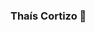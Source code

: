 ### Thaís Cortizo 👋

<!--
**thaiscortizo/thaiscortizo** is a ✨ _special_ ✨ repository because its `README.md` (this file) appears on your GitHub profile.

I'm brasilian and Spanish, I graduated in Statistics. I love learning more about tecnologies and data, and for now, I'm specializing in data science. 

- 🔭 I’m currently working on @contaazul
- 🌱 I’m currently learning Data Science
- 💬 Ask me about statistics and data science.
- 📫 How to reach me: www.linkedin.com/in/thaiscortizo

-->
